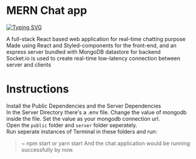 # MERN Chat app

<a href="https://git.io/typing-svg"><img src="https://readme-typing-svg.herokuapp.com?font=Fira+Code&duration=2500&pause=1000&color=15F702&width=435&lines=MERN+Chat+app+with+avatars" alt="Typing SVG" /></a>

A full-stack React based web application for real-time chatting purpose <br>
Made using React and Styled-components for the front-end, and an express server bundled with MongoDB datastore for backend <br>
Socket.io is used to create real-time low-latency connection between server and clients <br>

# Instructions

Install the Public Dependencies and the Server Dependencies <br>
In the Server Directory there's a .env file. Change the value of mongodb inside the file. Set the value as your mongodb connection url. <br>
Open the `public` folder and `server` folder seperately. <br>
Run seperate instances of Terminal in these folders and run:
>\~ npm start or yarn start
And the chat application would be running successfully by now.
